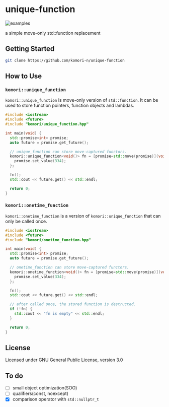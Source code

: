 # unique-function

![examples](https://github.com/komori-n/unique-function/workflows/examples/badge.svg)

a simple move-only std::function replacement

## Getting Started

```sh
git clone https://github.com/komori-n/unique-function
```

## How to Use

### `komori::unique_function`

`komori::unique_function` is move-only version of `std::function`.
It can be used to store function pointers, function objects and lambdas.

```cpp
#include <iostream>
#include <future>
#include "komori/unique_function.hpp"

int main(void) {
  std::promise<int> promise;
  auto future = promise.get_future();

  // unique_function can store move-captured functors.
  komori::unique_function<void()> fn = [promise=std::move(promise)](void) mutable {
    promise.set_value(334);
  };

  fn();
  std::cout << future.get() << std::endl;

  return 0;
}
```

### `komori::onetime_function`

`komori::onetime_function` is a version of `komori::unique_function` that can only be called once.

```cpp
#include <iostream>
#include <future>
#include "komori/onetime_function.hpp"

int main(void) {
  std::promise<int> promise;
  auto future = promise.get_future();

  // onetime_function can store move-captured functors.
  komori::onetime_function<void()> fn = [promise=std::move(promise)](void) mutable {
    promise.set_value(334);
  };

  fn();
  std::cout << future.get() << std::endl;

  // after called once, the stored function is destructed.
  if (!fn) {
    std::cout << "fn is empty" << std::endl;
  }

  return 0;
}
```

## License

Licensed under GNU General Public License, version 3.0

## To do

- [ ] small object optimization(SOO)
- [ ] qualifiers(const, noexcept)
- [x] comparison operator with `std::nullptr_t`
